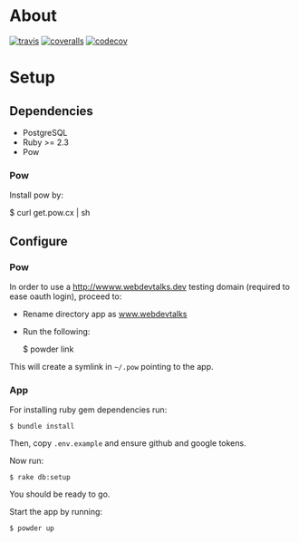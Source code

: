 # About

[![travis](https://img.shields.io/travis/webdevtalks/www.svg)](https://travis-ci.org/webdevtalks/www)
[![coveralls](https://img.shields.io/coveralls/webdevtalks/www.svg?maxAge=2592000)](https://coveralls.io/github/webdevtalks/www)
[![codecov](https://img.shields.io/codecov/c/github/webdevtalks/www.svg)](https://codecov.io/github/webdevtalks/www)

# Setup

## Dependencies

- PostgreSQL
- Ruby >= 2.3
- Pow

### Pow

Install pow by:

  $ curl get.pow.cx | sh

## Configure

### Pow

In order to use a http://wwww.webdevtalks.dev testing domain (required to ease oauth login), proceed to:

- Rename directory app as www.webdevtalks
- Run the following:

  $ powder link

This will create a symlink in `~/.pow` pointing to the app.

### App

For installing ruby gem dependencies run:

    $ bundle install

Then, copy `.env.example` and ensure github and google tokens.

Now run:

    $ rake db:setup

You should be ready to go.

Start the app by running:

    $ powder up
